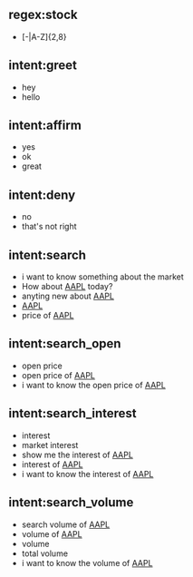 ## regex:stock
- [-|A-Z]{2,8}

## intent:greet
- hey
- hello

## intent:affirm
- yes
- ok
- great

## intent:deny
- no
- that's not right

## intent:search
- i want to know something about the market
- How about [AAPL](stock) today?
- anyting new about [AAPL](stock)
- [AAPL](stock)
- price of [AAPL](stock)

## intent:search_open
- open price
- open price of [AAPL](stock)
- i want to know the open price of [AAPL](stock)

## intent:search_interest
- interest
- market interest
- show me the interest of [AAPL](stock)
- interest of [AAPL](stock)
- i want to know the interest of [AAPL](stock)

## intent:search_volume
- search volume of [AAPL](stock)
- volume of [AAPL](stock)
- volume
- total volume
- i want to know the volume of [AAPL](stock)

